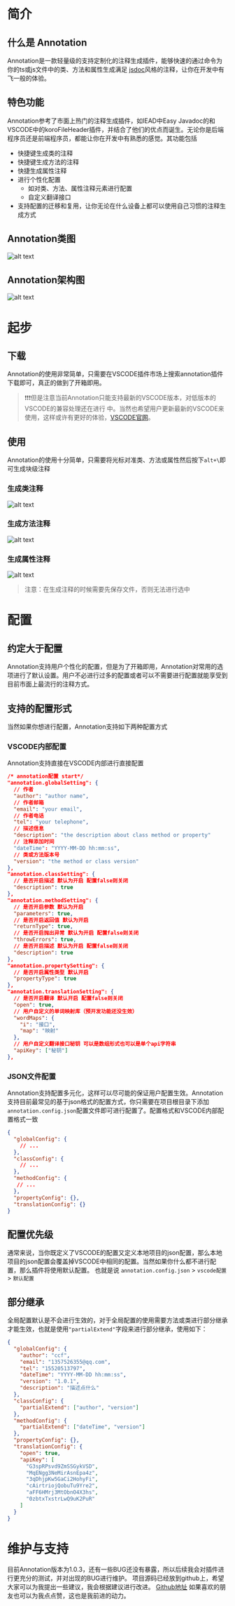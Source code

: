# 简介
## 什么是 Annotation
Annotation是一款轻量级的支持定制化的注释生成插件，能够快速的通过命令为你的ts或js文件中的类、方法和属性生成满足 [jsdoc](https://jsdoc.bootcss.com/)风格的注释，让你在开发中有飞一般的体验。
## 特色功能
Annotation参考了市面上热门的注释生成插件，如IEAD中Easy Javadoc的和VSCODE中的koroFileHeader插件，并结合了他们的优点而诞生。无论你是后端程序员还是前端程序员，都能让你在开发中有熟悉的感觉。其功能包括
- 快捷键生成类的注释
- 快捷键生成方法的注释
- 快捷生成属性注释
- 进行个性化配置
  - 如对类、方法、属性注释元素进行配置
  - 自定义翻译接口
- 支持配置的迁移和复用，让你无论在什么设备上都可以使用自己习惯的注释生成方式
## Annotation类图
![alt text](https://s3.bmp.ovh/imgs/2024/12/04/ccc54c3dbece7a6f.png)
## Annotation架构图
![alt text](https://s3.bmp.ovh/imgs/2024/12/04/73496b02445480a8.png)
# 起步
## 下载
Annotation的使用非常简单，只需要在VSCODE插件市场上搜索annotation插件下载即可，真正的做到了开箱即用。
>:exclamation::exclamation::exclamation:但是注意当前Annotation只能支持最新的VSCODE版本，对低版本的VSCODE的兼容处理还在进行
>中。当然也希望用户更新最新的VSCODE来使用，这样或许有更好的体验，[VSCODE官网](https://code.visualstudio.com/)。

## 使用
Annotation的使用十分简单，只需要将光标对准类、方法或属性然后按下`alt+\`即可生成块级注释
### 生成类注释
![alt text](https://s3.bmp.ovh/imgs/2024/11/28/37f283b0a9c7c38b.gif)
### 生成方法注释
![alt text](https://s3.bmp.ovh/imgs/2024/11/28/3b13cd429a57bacd.gif)
### 生成属性注释
![alt text](https://s3.bmp.ovh/imgs/2024/11/28/e4e89e41ac1c041f.gif)
>注意：在生成注释的时候需要先保存文件，否则无法进行选中

# 配置
## 约定大于配置
Annotation支持用户个性化的配置，但是为了开箱即用，Annotation对常用的选项进行了默认设置。用户不必进行过多的配置或者可以不需要进行配置就能享受到目前市面上最流行的注释方式。
## 支持的配置形式
当然如果你想进行配置，Annotation支持如下两种配置方式
### VSCODE内部配置
Annotation支持直接在VSCODE内部进行直接配置
```json
/* annotation配置 start*/
"annotation.globalSetting": {
  // 作者
  "author": "author name",
  // 作者邮箱
  "email": "your email",
  // 作者电话
  "tel": "your telephone",
  // 描述信息
  "description": "the description about class method or property"
  // 注释添加时间
  "dateTime": "YYYY-MM-DD hh:mm:ss",
  // 类或方法版本号
  "version": "the method or class version"
},
"annotation.classSetting": {
  // 是否开启描述 默认为开启 配置false则关闭
  "description": true
},
"annotation.methodSetting": {
  // 是否开启参数 默认为开启
  "parameters": true,
  // 是否开启返回值 默认为开启
  "returnType": true,
  // 是否开启抛出异常 默认为开启 配置false则关闭
  "throwErrors": true,
  // 是否开启描述 默认为开启 配置false则关闭
  "description": true
},
"annotation.propertySetting": {
  // 是否开启属性类型 默认开启
  "propertyType": true
},
"annotation.translationSetting": {
  // 是否开启翻译 默认开启 配置false则关闭
  "open": true,
  // 用户自定义的单词映射库（预开发功能还没生效）
  "wordMaps": {
    "i": "接口",
    "map": "映射"
  },
  // 用户自定义翻译接口秘钥 可以是数组形式也可以是单个api字符串
  "apiKey": ["秘钥"]
},
```
### JSON文件配置
Annotation支持配置多元化，这样可以尽可能的保证用户配置生效。Annotation支持目前最常见的基于json格式的配置方式，你只需要在项目根目录下添加`annotation.config.json`配置文件即可进行配置了。配置格式和VSCODE内部配置格式一致
```json
{
  "globalConfig": {
    // ...
  },
  "classConfig": {
    // ...
  },
  "methodConfig": {
   // ...
  },
  "propertyConfig": {},
  "translationConfig": {}
}
```
## 配置优先级
通常来说，当你既定义了VSCODE的配置又定义本地项目的json配置，那么本地项目的json配置会覆盖掉VSCODE中相同的配置。当然如果你什么都不进行配置，那么插件将使用默认配置。
也就是说 `annotation.config.json` > `vscode配置` > `默认配置`
## 部分继承
全局配置默认是不会进行生效的，对于全局配置的使用需要方法或类进行部分继承才能生效，也就是使用`"partialExtend"`字段来进行部分继承，使用如下：
```json
{
  "globalConfig": {
    "author": "ccf",
    "email": "1357526355@qq.com",
    "tel": "15520513797",
    "dateTime": "YYYY-MM-DD hh:mm:ss",
    "version": "1.0.1",
    "description": "描述点什么"
  },
  "classConfig": {
    "partialExtend": ["author", "version"]
  },
  "methodConfig": {
    "partialExtend": ["dateTime", "version"]
  },
  "propertyConfig": {},
  "translationConfig": {
    "open": true,
    "apiKey": [
      "G3spRPsvd9ZmSSGykVSD",
      "MqENgg3NeMirAsnEpa4z",
      "3qDhjpKw5GaCi2HohyFi",
      "cAirtriojQobuTu9Yre2",
      "aFF6HMrj3MtObnO4X3hs",
      "0zbtxTxstrLwQ9uK2PuR"
    ]
  }
}
```

# 维护与支持
目前Annotation版本为1.0.3，还有一些BUG还没有暴露，所以后续我会对插件进行更充分的测试，并对出现的BUG进行维护。
项目源码已经放到github上，希望大家可以为我提出一些建议，我会根据建议进行改进。
[Github地址](https://github.com/bloom-lmh/Annotation)
如果喜欢的朋友也可以为我点点赞，这也是我前进的动力。